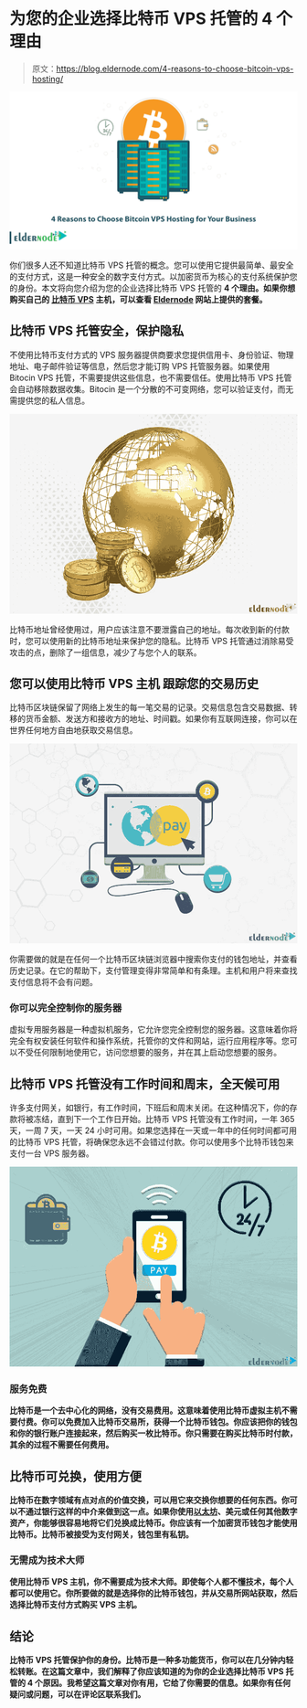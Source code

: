 # 为您的企业选择比特币 VPS 托管的 4 个理由

> 原文：<https://blog.eldernode.com/4-reasons-to-choose-bitcoin-vps-hosting/>

![4 Reasons to Choose Bitcoin VPS Hosting for Your Business](img/3b2561dedc432eb9909b1f9cbc028c07.png)

你们很多人还不知道比特币 VPS 托管的概念。您可以使用它提供最简单、最安全的支付方式，这是一种安全的数字支付方式。以加密货币为核心的支付系统保护您的身份。本文将向您介绍为您的企业选择比特币 VPS 托管的 **4 个理由。如果你想购买自己的 [**比特币 VPS**](https://eldernode.com/bitcoin-vps/) 主机，可以查看 [Eldernode](https://eldernode.com/) 网站上提供的套餐。**

## **比特币 VPS 托管安全，保护隐私**

不使用比特币支付方式的 VPS 服务器提供商要求您提供信用卡、身份验证、物理地址、电子邮件验证等信息，然后您才能订购 VPS 托管服务器。如果使用 Bitocin VPS 托管，不需要提供这些信息，也不需要信任。使用比特币 VPS 托管会自动移除数据收集。Bitocin 是一个分散的不可变网络，您可以验证支付，而无需提供您的私人信息。

![Bitcoin-VPS-Hosting-protect-privacy](img/b2300e66c0a89b48a4c35f6998ba6c00.png)

比特币地址曾经使用过，用户应该注意不要泄露自己的地址。每次收到新的付款时，您可以使用新的比特币地址来保护您的隐私。比特币 VPS 托管通过消除易受攻击的点，删除了一组信息，减少了与您个人的联系。

## **您可以使用比特币 VPS 主机** 跟踪您的交易历史

比特币区块链保留了网络上发生的每一笔交易的记录。交易信息包含交易数据、转移的货币金额、发送方和接收方的地址、时间戳。如果你有互联网连接，你可以在世界任何地方自由地获取交易信息。

![Bitcoin-VPS-Hosting-Transaction-History](img/bc84ad8d6dbfc562961c3d39f3bf6e16.png)

你需要做的就是在任何一个比特币区块链浏览器中搜索你支付的钱包地址，并查看历史记录。在它的帮助下，支付管理变得非常简单和有条理。主机和用户将来查找支付信息将不会有问题。

### **你可以完全控制你的服务器**

虚拟专用服务器是一种虚拟机服务，它允许您完全控制您的服务器。这意味着你将完全有权安装任何软件和操作系统，托管你的文件和网站，运行应用程序等。您可以不受任何限制地使用它，访问您想要的服务，并在其上启动您想要的服务。

## **比特币 VPS 托管没有工作时间和周末，全天候可用**

许多支付网关，如银行，有工作时间，下班后和周末关闭。在这种情况下，你的存款将被冻结，直到下一个工作日开始。比特币 VPS 托管没有工作时间，一年 365 天，一周 7 天，一天 24 小时可用。如果您选择在一天或一年中的任何时间都可用的比特币 VPS 托管，将确保您永远不会错过付款。你可以使用多个比特币钱包来支付一台 VPS 服务器。

![Bitcoin-payment](img/eddbf9d7681f2d6765d093f5c1bf8f32.png)

### **服务免费**

**比特币是一个去中心化的网络，没有交易费用。这意味着使用比特币虚拟主机不需要付费。你可以免费加入比特币交易所，获得一个比特币钱包。你应该把你的钱包和你的银行账户连接起来，然后购买一枚比特币。你只需要在购买比特币时付款，其余的过程不需要任何费用。**

## ****比特币可兑换，使用方便****

**比特币在数字领域有点对点的价值交换，可以用它来交换你想要的任何东西。你可以不通过银行这样的中介来做到这一点。如果你使用[以太坊](https://blog.eldernode.com/introducing-ethereum-and-get-a-vps-with-it/)、美元或任何其他数字资产，你能够很容易地将它们兑换成比特币。你应该有一个加密货币钱包才能使用比特币。比特币被接受为支付网关，钱包里有私钥。**

### ****无需成为技术大师****

**使用比特币 VPS 主机，你不需要成为技术大师。即使每个人都不懂技术，每个人都可以使用它。你所要做的就是选择你的比特币钱包，并从交易所网站获取，然后选择比特币支付方式购买 VPS 主机。**

## **结论**

**比特币 VPS 托管保护你的身份。比特币是一种多功能货币，你可以在几分钟内轻松转账。在这篇文章中，我们解释了你应该知道的为你的企业选择比特币 VPS 托管的 4 个原因。我希望这篇文章对你有用，它给了你需要的信息。如果你有任何疑问或问题，可以在评论区联系我们。**